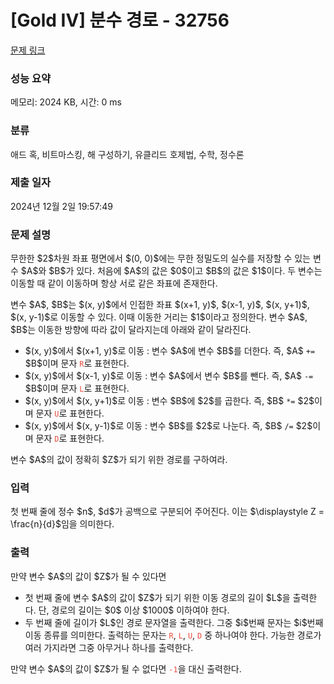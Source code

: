 # [Gold IV] 분수 경로 - 32756 

[문제 링크](https://www.acmicpc.net/problem/32756) 

### 성능 요약

메모리: 2024 KB, 시간: 0 ms

### 분류

애드 혹, 비트마스킹, 해 구성하기, 유클리드 호제법, 수학, 정수론

### 제출 일자

2024년 12월 2일 19:57:49

### 문제 설명

<p>무한한 $2$차원 좌표 평면에서 $(0, 0)$에는 무한 정밀도의 실수를 저장할 수 있는 변수 $A$와 $B$가 있다. 처음에 $A$의 값은 $0$이고 $B$의 값은 $1$이다. 두 변수는 이동할 때 같이 이동하며 항상 서로 같은 좌표에 존재한다.</p>

<p>변수 $A$, $B$는 $(x, y)$에서 인접한 좌표 $(x+1, y)$, $(x-1, y)$, $(x, y+1)$, $(x, y-1)$로 이동할 수 있다. 이때 이동한 거리는 $1$이라고 정의한다. 변수 $A$, $B$는 이동한 방향에 따라 값이 달라지는데 아래와 같이 달라진다.</p>

<ul>
	<li>$(x, y)$에서 $(x+1, y)$로 이동 : 변수 $A$에 변수 $B$를 더한다. 즉, $A$ <code>+=</code> $B$이며 문자 <span style="color:#e74c3c;"><code>R</code></span>로 표현한다.</li>
	<li>$(x, y)$에서 $(x-1, y)$로 이동 : 변수 $A$에서 변수 $B$를 뺀다. 즉, $A$ <code>-=</code> $B$이며 문자 <span style="color:#e74c3c;"><code>L</code></span>로 표현한다.</li>
	<li>$(x, y)$에서 $(x, y+1)$로 이동 : 변수 $B$에 $2$를 곱한다. 즉, $B$ <code>*=</code> $2$이며 문자 <span style="color:#e74c3c;"><code>U</code></span>로 표현한다.</li>
	<li>$(x, y)$에서 $(x, y-1)$로 이동 : 변수 $B$를 $2$로 나눈다. 즉, $B$ <code>/=</code> $2$이며 문자 <span style="color:#e74c3c;"><code>D</code></span>로 표현한다.</li>
</ul>

<p>변수 $A$의 값이 정확히 $Z$가 되기 위한 경로를 구하여라.</p>

### 입력 

 <p>첫 번째 줄에 정수 $n$, $d$가 공백으로 구분되어 주어진다. 이는 $\displaystyle Z = \frac{n}{d}$임을 의미한다.</p>

### 출력 

 <p>만약 변수 $A$의 값이 $Z$가 될 수 있다면</p>

<ul>
	<li>첫 번째 줄에 변수 $A$의 값이 $Z$가 되기 위한 이동 경로의 길이 $L$을 출력한다. 단, 경로의 길이는 $0$ 이상 $1000$ 이하여야 한다.</li>
	<li>두 번째 줄에 길이가 $L$인 경로 문자열을 출력한다. 그중 $i$번째 문자는 $i$번째 이동 종류를 의미한다. 출력하는 문자는 <span style="color:#e74c3c;"><code>R</code></span>, <span style="color:#e74c3c;"><code>L</code></span>, <span style="color:#e74c3c;"><code>U</code></span>, <span style="color:#e74c3c;"><code>D</code></span> 중 하나여야 한다. 가능한 경로가 여러 가지라면 그중 아무거나 하나를 출력한다. </li>
</ul>

<p>만약 변수 $A$의 값이 $Z$가 될 수 없다면 <span style="color:#e74c3c;"><code>-1</code></span>을 대신 출력한다.</p>

